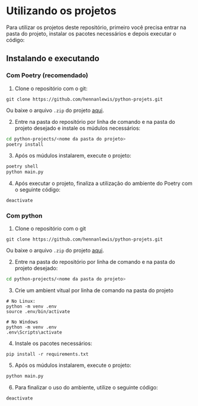 # Utilizando os projetos

Para utilizar os projetos deste repositório, primeiro você precisa entrar na pasta do projeto, instalar os pacotes necessários e depois executar o código:

## Instalando e executando

### Com Poetry (recomendado)

1. Clone o repositório com o git:
```shell
git clone https://github.com/hennanlewis/python-projets.git
```
Ou baixe o arquivo `.zip` do projeto [aqui](https://github.com/hennanlewis/python-projects/archive/refs/heads/main.zip).

2. Entre na pasta do repositório por linha de comando e na pasta do projeto desejado e instale os múdulos necessários:
```bash
cd python-projects/<nome da pasta do projeto>
poetry install
```

3. Após os múdulos instalarem, execute o projeto:
```bash
poetry shell
python main.py
```

4. Após executar o projeto, finaliza a utilização do ambiente do Poetry com o seguinte código:
```bash
deactivate
```

### Com python

1. Clone o repositório com o git
```shell
git clone https://github.com/hennanlewis/python-projets.git
```
Ou baixe o arquivo `.zip` do projeto [aqui](https://github.com/hennanlewis/python-projects/archive/refs/heads/main.zip).

2. Entre na pasta do repositório por linha de comando e na pasta do projeto desejado:
```bash
cd python-projects/<nome da pasta do projeto>
```

3. Crie um ambient vitual por linha de comando na pasta do projeto
```shell
# No Linux:
python -m venv .env
source .env/bin/activate

# No Windows
python -m venv .env
.env\Scripts\activate
```

4. Instale os pacotes necessários:
```shell
pip install -r requirements.txt
```

5. Após os múdulos instalarem, execute o projeto:
```bash
python main.py
```

6. Para finalizar o uso do ambiente, utilize o seguinte código:
```shell
deactivate
```
